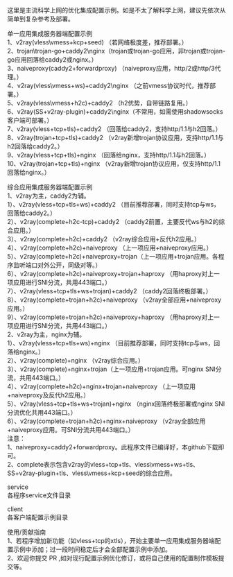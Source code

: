这里是主流科学上网的优化集成配置示例。如是不太了解科学上网，建议先依次从简单到复杂参考及部署。

单一应用集成服务器端配置示例  
1、v2ray(vless\vmess+kcp+seed) （若网络极度差，推荐部署。）  
2、trojan\trojan-go+caddy2\nginx（trojan或trojan-go应用，非trojan或trojan-go应用回落给caddy2或nginx。）  
3、naiveproxy(caddy2+forwardproxy) （naiveproxy应用，http/2或http/3代理。）  
4、v2ray(vless\vmess+ws)+caddy2\nginx （之前vmess协议时代，推荐部署。）  
5、v2ray(vless\vmess+h2c)+caddy2 （h2优势，自带链路复用。）  
6、v2ray(SS+v2ray-plugin)+caddy2\nginx（不常用，如需使用shadowsocks客户端可部署。）  
7、v2ray(vless+tcp+tls)+caddy2 （回落给caddy2，支持http/1.1与h2回落。）  
8、v2ray(trojan+tcp+tls)+caddy2 （v2ray新增trojan协议应用，支持http/1.1与h2回落给caddy2。）  
9、v2ray(vless+tcp+tls)+nginx （回落给nginx，支持http/1.1与h2回落。）  
10、v2ray(trojan+tcp+tls)+nginx （v2ray新增trojan协议应用，仅支持http/1.1回落给nginx。）  

综合应用集成服务器端配置示例  
1、v2ray为主，caddy2为辅。  
1）、v2ray(vless+tcp+tls+ws)+caddy2 （目前推荐部署，同时支持tcp与ws，回落给caddy2。）  
2）、v2ray(complete+h2c-tcp)+caddy2 （caddy2前置，主要反代ws与h2的综合应用。）  
3）、v2ray(complete+h2c)+caddy2 （v2ray综合应用+反代h2应用。）  
4）、v2ray(complete+h2c)+naiveproxy （上一项应用+naiveproxy应用。）  
5）、v2ray(complete+h2c)+naiveproxy+trojan（上一项应用+trojan应用。各程序监听端口对外公开，同级对等。）  
6）、v2ray(complete+h2c)+naiveproxy+trojan+haproxy （用haproxy对上一项应用进行SNI分流，共用443端口。）  
7）、v2ray(vless+tcp+tls+ws+trojan)+caddy2 （caddy2回落终极部署。）  
8）、v2ray(complete+trojan+h2c)+naiveproxy （v2ray全部应用+naiveproxy应用。）  
9）、v2ray(complete+trojan+h2c)+naiveproxy+haproxy （用haproxy对上一项应用进行SNI分流，共用443端口。）  
2、v2ray为主，nginx为辅。  
1）、v2ray(vless+tcp+tls+ws)+nginx （目前推荐部署，同时支持tcp与ws，回落给nginx。）  
2）、v2ray(complete)+nginx （v2ray综合应用。）  
3）、v2ray(complete)+nginx+trojan（上一项应用+trojan应用。可nginx SNI分流，共用443端口。）  
4）、v2ray(complete+h2c)+nginx+trojan+naiveproxy （上一项应用+naiveproxy及反代h2应用。）  
5）、v2ray(vless+tcp+tls+ws+trojan)+nginx （nginx回落终极部署或nginx SNI分流优化共用443端口。）  
6）、v2ray(complete+trojan+h2c)+nginx+naiveproxy （v2ray全部应用+naiveproxy应用。可SNI分流共用443端口。）  
注意：  
1、naiveproxy=caddy2+forwardproxy。此程序文件已编译好，本github下载即可。  
2、complete表示包含v2ray的vless+tcp+tls、vless\vmess+ws+tls、SS+v2ray-plugin+tls、vless\vmess+kcp+seed的综合应用。  

service  
各程序service文件目录

client  
各客户端配置示例目录

使用/贡献指南  
1、若程序增加新功能（如vless+tcp的xtls），开始主要单一应用集成服务器端配置示例中添加；过一段时间稳定后才会全部配置示例中添加。  
2、欢迎你提交 PR ,如对现行配置示例优化修订，或将自己使用的配置制作模板提交等。
